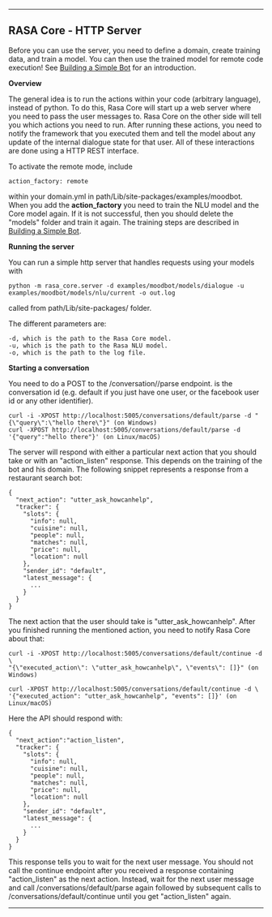 ----------

RASA Core - HTTP Server
-------------

Before you can use the server, you need to define a domain, create training data, and train a model. 
You can then use the trained model for remote code execution! See [Building a Simple Bot][1] for an introduction.

**Overview**

The general idea is to run the actions within your code (arbitrary language), instead of python. 
To do this, Rasa Core will start up a web server where you need to pass the user messages to. 
Rasa Core on the other side will tell you which actions you need to run. 
After running these actions, you need to notify the framework that you executed them and tell the model about 
any update of the internal dialogue state for that user. All of these interactions are done using a HTTP REST interface.

To activate the remote mode, include

	action_factory: remote
	
within your domain.yml in path/Lib/site-packages/examples/moodbot. When you add the **action_factory** you need to train the NLU model and the
Core model again. If it is not successful, then you should delete the "models" folder and train it again. The training steps are
described in [Building a Simple Bot][1].

**Running the server**

You can run a simple http server that handles requests using your models with

	python -m rasa_core.server -d examples/moodbot/models/dialogue -u examples/moodbot/models/nlu/current -o out.log
	
called from path/Lib/site-packages/ folder.

The different parameters are:

	-d, which is the path to the Rasa Core model.
	-u, which is the path to the Rasa NLU model.
	-o, which is the path to the log file.
	
**Starting a conversation**

You need to do a POST to the /conversation/<sender>/parse endpoint. 
<sender> is the conversation id (e.g. default if you just have one user, or the facebook user id or any other identifier).

	curl -i -XPOST http://localhost:5005/conversations/default/parse -d "{\"query\":\"hello there\"}" (on Windows)
	curl -XPOST http://localhost:5005/conversations/default/parse -d '{"query":"hello there"}' (on Linux/macOS)
	
The server will respond with either a particular next action that you should take or with an "action_listen" response. This
depends on the training of the bot and his domain. The following snippet represents a response from a restaurant search bot:

	{
	  "next_action": "utter_ask_howcanhelp",
	  "tracker": {
		"slots": {
		  "info": null,
		  "cuisine": null,
		  "people": null,
		  "matches": null,
		  "price": null,
		  "location": null
		},
		"sender_id": "default",
		"latest_message": {
		  ...
		}
	  }
	}

The next action that the user should take is "utter_ask_howcanhelp". 
After you finished running the mentioned action, you need to notify Rasa Core about that:
	
	curl -i -XPOST http://localhost:5005/conversations/default/continue -d \
    "{\"executed_action\": \"utter_ask_howcanhelp\", \"events\": []}" (on Windows)
	
	curl -XPOST http://localhost:5005/conversations/default/continue -d \
    '{"executed_action": "utter_ask_howcanhelp", "events": []}' (on Linux/macOS)
	
Here the API should respond with:

	{
	  "next_action":"action_listen",
	  "tracker": {
		"slots": {
		  "info": null,
		  "cuisine": null,
		  "people": null,
		  "matches": null,
		  "price": null,
		  "location": null
		},
		"sender_id": "default",
		"latest_message": {
		  ...
		}
	  }
	}
	
This response tells you to wait for the next user message. 
You should not call the continue endpoint after you received a response containing "action_listen" as the next action. 
Instead, wait for the next user message and call /conversations/default/parse again 
followed by subsequent calls to /conversations/default/continue until you get "action_listen" again.

----------

  [1]: https://core.rasa.ai/tutorial_basics.html#tutorial-basics
